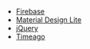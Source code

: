 * [Firebase](https://firebase.google.com/)
* [Material Design Lite](https://getmdl.io/)
* [jQuery](https://jquery.com/)
* [Timeago](http://timeago.yarp.com/)
